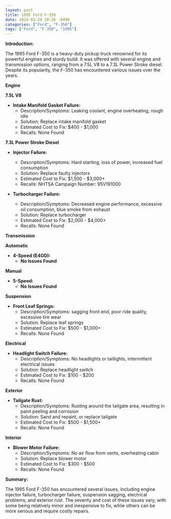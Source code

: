 ```yaml
---
layout: post
title: 1995 Ford F-350
date: 2024-03-29 10:36 -0400
categories: ["Ford", "F-350"]
tags: ["Ford", "F-350", "1995"]
---
```

**Introduction:**

The 1995 Ford F-350 is a heavy-duty pickup truck renowned for its powerful engines and sturdy build. It was offered with several engine and transmission options, ranging from a 7.5L V8 to a 7.3L Power Stroke diesel. Despite its popularity, the F-350 has encountered various issues over the years.

**Engine**

**7.5L V8**

- **Intake Manifold Gasket Failure:**
  - Description/Symptoms: Leaking coolant, engine overheating, rough idle
  - Solution: Replace intake manifold gasket
  - Estimated Cost to Fix: $400 - $1,000
  - Recalls: None Found

**7.3L Power Stroke Diesel**

- **Injector Failure:**
  - Description/Symptoms: Hard starting, loss of power, increased fuel consumption
  - Solution: Replace faulty injectors
  - Estimated Cost to Fix: $1,500 - $3,000+
  - Recalls: NHTSA Campaign Number: 95V191000

- **Turbocharger Failure:**
  - Description/Symptoms: Decreased engine performance, excessive oil consumption, blue smoke from exhaust
  - Solution: Replace turbocharger
  - Estimated Cost to Fix: $2,000 - $4,000+
  - Recalls: None Found

**Transmission**

**Automatic**

- **4-Speed (E4OD):**
  - **No Issues Found**

**Manual**

- **5-Speed:**
  - **No Issues Found**

**Suspension**

- **Front Leaf Springs:**
  - Description/Symptoms: sagging front end, poor ride quality, excessive tire wear
  - Solution: Replace leaf springs
  - Estimated Cost to Fix: $500 - $1,000+
  - Recalls: None Found

**Electrical**

- **Headlight Switch Failure:**
  - Description/Symptoms: No headlights or taillights, intermittent electrical issues
  - Solution: Replace headlight switch
  - Estimated Cost to Fix: $100 - $200
  - Recalls: None Found

**Exterior**

- **Tailgate Rust:**
  - Description/Symptoms: Rusting around the tailgate area, resulting in paint peeling and corrosion
  - Solution: Sand and repaint, or replace tailgate
  - Estimated Cost to Fix: $500 - $1,500+
  - Recalls: None Found

**Interior**

- **Blower Motor Failure:**
  - Description/Symptoms: No air flow from vents, overheating cabin
  - Solution: Replace blower motor
  - Estimated Cost to Fix: $300 - $500
  - Recalls: None Found

**Summary:**

The 1995 Ford F-350 has encountered several issues, including engine injector failure, turbocharger failure, suspension sagging, electrical problems, and exterior rust. The severity and cost of these issues vary, with some being relatively minor and inexpensive to fix, while others can be more serious and require costly repairs.

